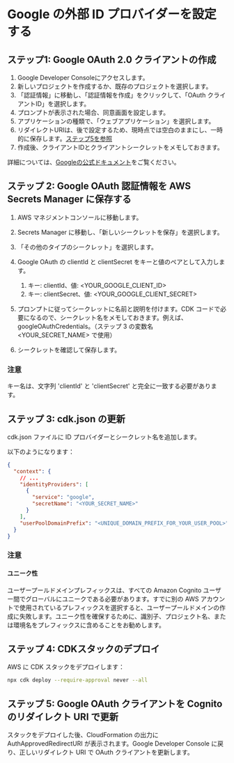 # Google の外部 ID プロバイダーを設定する

## ステップ1: Google OAuth 2.0 クライアントの作成

1. Google Developer Consoleにアクセスします。
2. 新しいプロジェクトを作成するか、既存のプロジェクトを選択します。
3. 「認証情報」に移動し、「認証情報を作成」をクリックして、「OAuth クライアントID」を選択します。
4. プロンプトが表示された場合、同意画面を設定します。
5. アプリケーションの種類で、「ウェブアプリケーション」を選択します。
6. リダイレクトURIは、後で設定するため、現時点では空白のままにし、一時的に保存します。[ステップ5を参照](#step-5-update-google-oauth-client-with-cognito-redirect-uris)
7. 作成後、クライアントIDとクライアントシークレットをメモしておきます。

詳細については、[Googleの公式ドキュメント](https://support.google.com/cloud/answer/6158849?hl=en)をご覧ください。

## ステップ 2: Google OAuth 認証情報を AWS Secrets Manager に保存する

1. AWS マネジメントコンソールに移動します。
2. Secrets Manager に移動し、「新しいシークレットを保存」を選択します。
3. 「その他のタイプのシークレット」を選択します。
4. Google OAuth の clientId と clientSecret をキーと値のペアとして入力します。

   1. キー: clientId、値: <YOUR_GOOGLE_CLIENT_ID>
   2. キー: clientSecret、値: <YOUR_GOOGLE_CLIENT_SECRET>

5. プロンプトに従ってシークレットに名前と説明を付けます。CDK コードで必要になるので、シークレット名をメモしておきます。例えば、googleOAuthCredentials。（ステップ 3 の変数名 <YOUR_SECRET_NAME> で使用）
6. シークレットを確認して保存します。

### 注意

キー名は、文字列 'clientId' と 'clientSecret' と完全に一致する必要があります。

## ステップ 3: cdk.json の更新

cdk.json ファイルに ID プロバイダーとシークレット名を追加します。

以下のようになります：

```json
{
  "context": {
    // ...
    "identityProviders": [
      {
        "service": "google",
        "secretName": "<YOUR_SECRET_NAME>"
      }
    ],
    "userPoolDomainPrefix": "<UNIQUE_DOMAIN_PREFIX_FOR_YOUR_USER_POOL>"
  }
}
```

### 注意

#### ユニーク性

ユーザープールドメインプレフィックスは、すべての Amazon Cognito ユーザー間でグローバルにユニークである必要があります。すでに別の AWS アカウントで使用されているプレフィックスを選択すると、ユーザープールドメインの作成に失敗します。ユニーク性を確保するために、識別子、プロジェクト名、または環境名をプレフィックスに含めることをお勧めします。

## ステップ 4: CDKスタックのデプロイ

AWS に CDK スタックをデプロイします：

```sh
npx cdk deploy --require-approval never --all
```

## ステップ 5: Google OAuth クライアントを Cognito のリダイレクト URI で更新

スタックをデプロイした後、CloudFormation の出力に AuthApprovedRedirectURI が表示されます。Google Developer Console に戻り、正しいリダイレクト URI で OAuth クライアントを更新します。